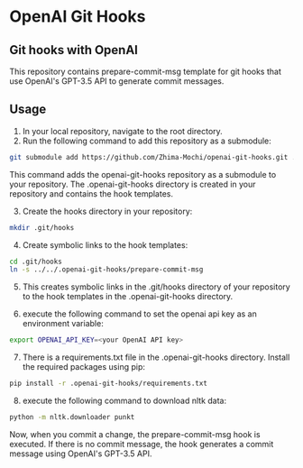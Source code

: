 #  OpenAI Git Hooks
## Git hooks with OpenAI

This repository contains prepare-commit-msg template for git hooks that use OpenAI's GPT-3.5 API to generate commit messages.

## Usage
1. In your local repository, navigate to the root directory.
2. Run the following command to add this repository as a submodule:

```bash
git submodule add https://github.com/Zhima-Mochi/openai-git-hooks.git .openai-git-hooks
```
This command adds the openai-git-hooks repository as a submodule to your repository. The .openai-git-hooks directory is created in your repository and contains the hook templates.

3. Create the hooks directory in your repository:
```bash
mkdir .git/hooks
```

4. Create symbolic links to the hook templates:

```bash
cd .git/hooks
ln -s ../../.openai-git-hooks/prepare-commit-msg
```

5. This creates symbolic links in the .git/hooks directory of your repository to the hook templates in the .openai-git-hooks directory.

6. execute the following command to set the openai api key as an environment variable:

```bash
export OPENAI_API_KEY=<your OpenAI API key>
```

7. There is a requirements.txt file in the .openai-git-hooks directory. Install the required packages using pip:

```bash
pip install -r .openai-git-hooks/requirements.txt
```

8.  execute the following command to download nltk data:

```bash
python -m nltk.downloader punkt
```

Now, when you commit a change, the prepare-commit-msg hook is executed. If there is no commit message, the hook generates a commit message using OpenAI's GPT-3.5 API.